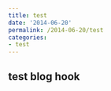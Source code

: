 ```yaml
---
title: test
date: '2014-06-20'
permalink: /2014-06-20/test
categories:
- test
---
```


## test blog hook
